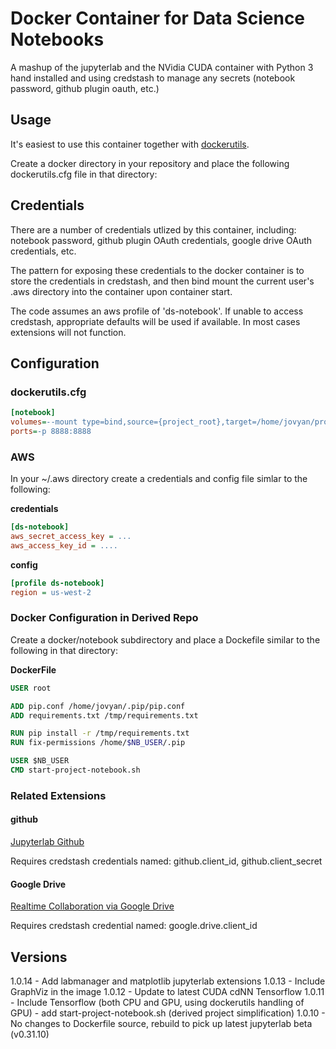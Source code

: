 # Docker Container for Data Science Notebooks

A mashup of the jupyterlab and the NVidia CUDA container
with Python 3 hand installed and using credstash to manage any secrets (notebook password,
github plugin oauth, etc.)

## Usage
It's easiest to use this container together with [dockerutils](https://pypi.python.org/pypi/dockerutils).

Create a docker directory in your repository and place the following dockerutils.cfg file in that directory:

## Credentials
There are a number of credentials utlized by this container, including: notebook password, github plugin OAuth 
credentials, google drive OAuth credentials, etc.

The pattern for exposing these credentials to the docker container is to store the
credentials in credstash, and then bind mount the current user's .aws directory into
the container upon container start.

The code assumes an aws profile of 'ds-notebook'. If unable to access credstash, 
appropriate defaults will be used if available. In most cases extensions will not
function.

## Configuration
### dockerutils.cfg
```ini
[notebook]
volumes=--mount type=bind,source={project_root},target=/home/jovyan/project -v /data:/data --mount type=bind,source=/Users/{user}/.aws,target=/home/jovyan/.aws
ports=-p 8888:8888
```

### AWS
In your ~/.aws directory create a credentials and config file simlar to the following:

**credentials**
```ini
[ds-notebook]
aws_secret_access_key = ...
aws_access_key_id = ....
```

**config**
```ini
[profile ds-notebook]
region = us-west-2
```

### Docker Configuration in Derived Repo
Create a docker/notebook subdirectory and place a Dockefile similar to the following in that directory:

**DockerFile**
```dockerfile
USER root

ADD pip.conf /home/jovyan/.pip/pip.conf
ADD requirements.txt /tmp/requirements.txt

RUN pip install -r /tmp/requirements.txt
RUN fix-permissions /home/$NB_USER/.pip

USER $NB_USER
CMD start-project-notebook.sh
```

### Related Extensions
#### github
[Jupyterlab Github](https://github.com/jupyterlab/jupyterlab-github)

Requires credstash credentials named: github.client_id, github.client_secret

#### Google Drive
[Realtime Collaboration via Google Drive](https://github.com/jupyterlab/jupyterlab-google-drive/blob/master/docs/advanced.md#Realtime-API)

Requires credstash credential named: google.drive.client_id

## Versions

1.0.14 - Add labmanager and matplotlib jupyterlab extensions
1.0.13 - Include GraphViz in the image
1.0.12 - Update to latest CUDA cdNN Tensorflow
1.0.11 - Include Tensorflow (both CPU and GPU, using dockerutils handling of GPU)
        - add start-project-notebook.sh (derived project simplification)
1.0.10 - No changes to Dockerfile source, rebuild to pick up latest jupyterlab beta (v0.31.10)